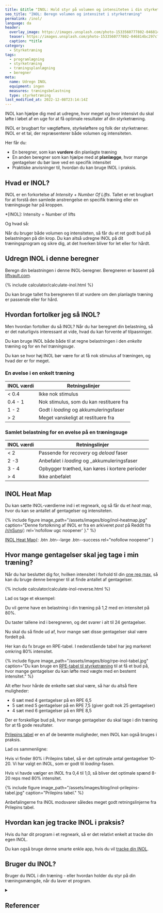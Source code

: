 ```yaml
---
title: &title "INOL: Hold styr på volumen og intensiteten i din styrketræning"
seo_title: "INOL: Beregn volumen og intensitet i styrketræning"
permalink: /inol/
language: da
header:
  overlay_image: https://images.unsplash.com/photo-1533560777802-046814bc297c?ixlib=rb-1.2.1&ixid=eyJhcHBfaWQiOjEyMDd9&auto=format&fit=crop&h=630&w=1200&q=10
  teaser: https://images.unsplash.com/photo-1533560777802-046814bc297c?ixlib=rb-1.2.1&ixid=eyJhcHBfaWQiOjEyMDd9&auto=format&fit=crop&h=300&w=400&q=10
  caption: *title
category:
  - Styrketræning
tags:
  - programlægning
  - styrketræning
  - træningsplanlægning
  - beregner
meta:
  name: Udregn INOL
  equipment: ingen
  measures: træningsbelastning
  type: styrketræning
last_modified_at: 2022-12-08T23:14:14Z
---
```


INOL kan hjælpe dig med at udregne, hvor meget og hvor intensivt du skal løfte i løbet af en uge for at få optimale resultater af din styrketræning.

INOL er brugbart for vægtløftere, styrkeløftere og folk der styrketræner. INOL er et tal, der repræsenterer både volumen og intensiteten.

Her får du:

- En beregner, som kan **vurdere** din planlagte træning
- En anden beregner som kan hjælpe med at **planlægge**, hvor mange gentagelser du bør lave ved en specifik intensitet
- Praktiske anvisninger til, hvordan du kan bruge INOL i praksis.

## Hvad er INOL?

INOL er en forkortelse af _Intensity + Number Of Lifts_. Tallet er ret brugbart for at forstå den samlede anstrengelse en specifik træning eller en træningsuge har på kroppen.

*[INOL]: Intensity + Number of lifts

Og hvad så:

Når du bruger både volumen og intensiteten, så får du et ret godt bud på belastningen på din krop. Du kan altså udregne INOL på dit træningsprogram og sikre dig, at det hverken bliver for let eller for hårdt.

## Udregn INOL i denne beregner

Beregn din belastningen i denne INOL-beregner. Beregneren er baseret på [liftvault.com](https://liftvault.com/resources/inol-calculator-tool/).

{% include calculator/calculate-inol.html %}

Du kan bruge tallet fra beregneren til at vurdere om den planlagte træning er passende eller for hård.

## Hvordan fortolker jeg så INOL?

Men hvordan fortolker du så INOL? Når du har beregnet din belastning, så er det naturligvis interessant at vide, hvad du kan forvente af tilpasninger.

Du kan bruge INOL både både til at regne belastningen i den _enkelte_ træning og for en _hel træningsuge_.

Du kan se hvor høj INOL bør være for at få nok stimulus af træningen, og hvad der er for meget.

### En øvelse i en enkelt træning

| INOL værdi | Retningslinjer                                |
| ---------- | --------------------------------------------- |
| < 0.4      | Ikke nok stimulus                             |
| 0.4 - 1    | Nok stimulus, som du kan restituere fra       |
| 1 - 2      | Godt i _loading_ og akkumuleringsfaser        |
| \> 2       | Meget vanskeligt at restituere fra            |

### Samlet belastning for en øvelse på en træningsuge

| INOL værdi | Retningslinjer                                        |
| ---------- | ----------------------------------------------------- |
| < 2        | Passende for _recovery_ og _deload_ faser             |
| 2 -3       | Anbefalet i _loading_ og _akkumuleringsfaser          |
| 3 - 4      | Opbygger træthed, kan køres i kortere perioder        |
| \> 4       | Ikke anbefalet                                        |

## INOL Heat Map

Du kan sætte INOL-værdierne ind i et regneark, og så får du et _heat map_, hvor du kan se antallet af gentagelser og intensiteten.

{% include figure image_path="/assets/images/blog/inol-heatmap.jpg" caption="Denne fortolkning af INOL er fra en arkiveret _post_ på Reddit fra [/r/nSuns](https://www.reddit.com/r/nSuns/comments/5w8vdo/using_inol_heat_map/){: rel='nofollow ugc noopener' }." %}

[INOL Heat Map](https://drive.google.com/file/d/1Mr811oVpNhG4gKpmSBAtK7P8WzWqEV7e/view?usp=drivesdk){: .btn .btn--large .btn--success rel="nofollow noopener" }

## Hvor mange gentagelser skal jeg tage i min træning?

Når du har besluttet dig for, hvilken intensitet i forhold til din [one rep max](/rm-maxtest/), så kan du bruge denne beregner til at finde antallet af gentagelser.

{% include calculator/calculate-inol-reverse.html %}

Lad os tage et eksempel:

Du vil gerne have en belastning i din træning på 1,2 med en intensitet på 80%.

Du taster tallene ind i beregneren, og det svarer i alt til 24 gentagelser.

Nu skal du så finde ud af, hvor mange sæt disse gentagelser skal være fordelt på.

Her kan du fx bruge en RPE-tabel. I nedenstående tabel har jeg markeret omkring 80% intensitet.

{% include figure image_path="/assets/images/blog/rpe-inol-tabel.jpg" caption="Du kan bruge en [RPE-tabel til styrketræning](/rpe/) til at få et bud på, hvor mange gentagelser du kan løfte med vægte med en bestemt intensitet." %}

Alt efter hvor hårde de enkelte sæt skal være, så har du altså flere muligheder:

- 6 sæt med 4 gentagelser på en RPE 6,5
- 5 sæt med 5 gentagelser på en RPE 7,5 (giver godt nok 25 gentagelser)
- 4 sæt med 6 gentagelser på en RPE 8,5

Der er forskellige bud på, hvor mange gentagelser du skal tage i din træning for at få gode resultater.

[Prilepins tabel](/prilepins-tabel/) er en af de berømte muligheder, men INOL kan også bruges i praksis.

Lad os sammenligne:

Hvis vi finder 80% i Prilepins tabel, så er det optimale antal gentagelser 10-20. Vi har valgt en INOL, som er godt til _loading_-fasen.

Hvis vi havde vælger en INOL fra 0,4 til 1,0, så bliver det optimale spænd 8-20 reps med 80% intensitet.

{% include figure image_path="/assets/images/blog/inol-prilepins-tabel.jpg" caption="Prilepins tabel." %}

Anbefalingerne fra INOL modsvarer således meget godt retningslinjerne fra Prilepins tabel.

## Hvordan kan jeg tracke INOL i praksis?

Hvis du har dit program i et regneark, så er det relativt enkelt at tracke din egen INOL.

Du kan også bruge denne smarte enkle app, hvis du vil [tracke din INOL](https://inol-log.web.app).

## Bruger du INOL?

Bruger du INOL i din træning - eller hvordan holder du styr på din træningsmængde, når du laver et program.

<details markdown="1" class="references">
  <summary><h2 id="references">Referencer</h2></summary>

- [www.workoutsmart.com](https://www.workoutsmart.com/info/strength-training-like-a-scientist-with-inol-values-in-2020)
- [breakingmuscle.com](https://breakingmuscle.com/fitness/individualizing-training-structural-balance-intensity-and-autoregulation)
</details>
